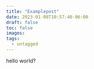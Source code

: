```yaml
---
title: "Examplepost"
date: 2023-01-08T10:57:40-06:00
draft: false 
toc: false
images:
tags:
  - untagged
---
```

hello world?
